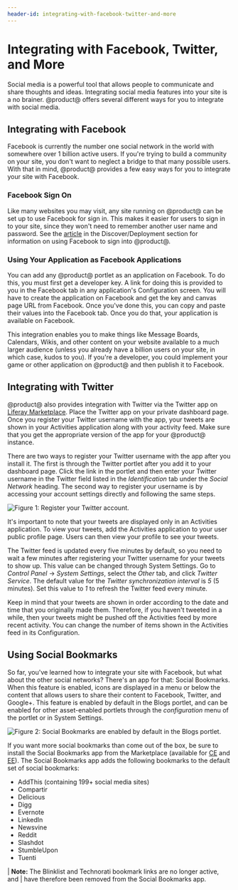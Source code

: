 ```yaml
---
header-id: integrating-with-facebook-twitter-and-more
---
```


# Integrating with Facebook, Twitter, and More

Social media is a powerful tool that allows people to communicate and share 
thoughts and ideas. Integrating social media features into your site is a no 
brainer. @product@ offers several different ways for you to integrate with 
social media.

## Integrating with Facebook

Facebook is currently the number one social network in the world with somewhere
over 1 billion active users. If you're trying to build a community on your site, 
you don't want to neglect a bridge to that many possible users. With that in 
mind, @product@ provides a few easy ways for you to integrate your site with 
Facebook.

### Facebook Sign On

Like many websites you may visit, any site running on @product@ can be set up to 
use Facebook for sign in. This makes it easier for users to sign in to your 
site, since they won't need to remember another user name and password. See the
[article](/docs/7-0/deploy/-/knowledge_base/d/facebook-connect-single-sign-on-authentication)
in the Discover/Deployment section for information on using Facebook to sign
into @product@. 

### Using Your Application as Facebook Applications

You can add any @product@ portlet as an application on Facebook. To do this, you
must first get a developer key. A link for doing this is provided to you in the
Facebook tab in any application's Configuration screen. You will have to create 
the application on Facebook and get the key and canvas page URL from Facebook. 
Once you've done this, you can copy and paste their values into the Facebook 
tab. Once you do that, your application is available on Facebook.

This integration enables you to make things like Message Boards, Calendars,
Wikis, and other content on your website available to a much larger audience
(unless you already have a billion users on your site, in which case, kudos to
you). If you're a developer, you could implement your game or other application
on @product@ and then publish it to Facebook.

## Integrating with Twitter

@product@ also provides integration with Twitter via the Twitter app on 
[Liferay Marketplace](http://liferay.com/marketplace). Place the Twitter app on 
your private dashboard page. Once you register your Twitter username with the 
app, your tweets are shown in your Activities application along with your 
activity feed. Make sure that you get the appropriate version of the app for 
your @product@ instance.

There are two ways to register your Twitter username with the app after you 
install it. The first is through the Twitter portlet after you add it to your 
dashboard page. Click the link in the portlet and then enter your Twitter 
username in the Twitter field listed in the *Identification* tab under the 
*Social Network* heading. The second way to register your username is by 
accessing your account settings directly and following the same steps.

![Figure 1: Register your Twitter account.](../../../images/social-network-accounts.png)

It's important to note that your tweets are displayed only in an Activities 
application. To view your tweets, add the Activities application to your user 
public profile page. Users can then view your profile to see your tweets.
 
The Twitter feed is updated every five minutes by default, so you need to wait a 
few minutes after registering your Twitter username for your tweets to show up.
This value can be changed through System Settings. Go to *Control Panel* &rarr; 
*System Settings*, select the *Other* tab, and click *Twitter Service*. The
default value for the *Twitter synchronization interval* is *5* (5 minutes). Set
this value to *1* to refresh the Twitter feed every minute.

Keep in mind that your tweets are shown in order according to the date and time 
that you originally made them. Therefore, if you haven't tweeted in a while, 
then your tweets might be pushed off the Activities feed by more recent 
activity. You can change the number of items shown in the Activities feed in its 
Configuration.

## Using Social Bookmarks

So far, you've learned how to integrate your site with Facebook, but what about 
the other social networks? There's an app for that: Social Bookmarks. When this 
feature is enabled, icons are displayed in a menu or below the content that 
allows users to share their content to Facebook, Twitter, and Google+. This 
feature is enabled by default in the Blogs portlet, and can be enabled for other 
asset-enabled portlets through the *configuration* menu of the portlet or in 
System Settings.

![Figure 2: Social Bookmarks are enabled by default in the Blogs portlet.](../../../images/social-bookmarks.png)

If you want more social bookmarks than come out of the box, be sure to install 
the Social Bookmarks app from the Marketplace (available for [CE](https://web.liferay.com/marketplace/-/mp/application/15194315) and 
[EE](https://web.liferay.com/marketplace/-/mp/application/15188453)). 
The Social Bookmarks app adds the following bookmarks to the default set of 
social bookmarks:

- AddThis (containing 199+ social media sites)
- Compartir
- Delicious
- Digg
- Evernote
- LinkedIn
- Newsvine
- Reddit
- Slashdot
- StumbleUpon
- Tuenti

| **Note:** The Blinklist and Technorati bookmark links are no longer active, and
| have therefore been removed from the Social Bookmarks app.
